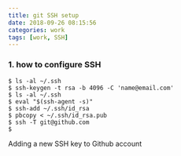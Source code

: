 ```yaml
---
title: git SSH setup
date: 2018-09-26 08:15:56
categories: work
tags: [work, SSH]
---
```



### 1. how to configure SSH
```
$ ls -al ~/.ssh
$ ssh-keygen -t rsa -b 4096 -C 'name@email.com'
$ ls -al ~/.ssh
$ eval "$(ssh-agent -s)"
$ ssh-add ~/.ssh/id_rsa
$ pbcopy < ~/.ssh/id_rsa.pub
$ ssh -T git@github.com
$ 
```
Adding a new SSH key to Github account
